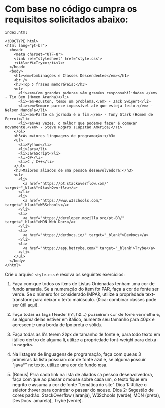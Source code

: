 # Com base no código cumpra os requisitos solicitados abaixo:

`index.html`
```
<!DOCTYPE html>
<html lang="pt-br">
  <head>
    <meta charset="UTF-8">
    <link rel="stylesheet" href="style.css">
    <title>#GoTrybe</title>
  </head>
  <body>
    <h1><em>Combinações e Classes Descendentes</em></h1>
    <br />
    <h3>Top 5 frases memoráveis:</h3>
    <ol>
      <li><em>Com grandes poderes vêm grandes responsabilidades.</em> - Tio Ben (Homem Aranha)</li>
      <li><em>Houston, temos um problema.</em> - Jack Swigert</li>
      <li><em>Sempre parece impossível até que esteja feito.</em> - Nelson Mandela</li>
      <li><em>Parte da jornada é o fim.</em> - Tony Stark (Homem de Ferro)</li>
      <li><em>Às vezes, o melhor que podemos fazer é começar novamente.</em> - Steve Rogers (Capitão América)</li>
    </ol>
    <h3>As maiores linguagens de programação:</h3>
    <ul>
      <li>Python</li>
      <li>Java</li>
      <li>JavaScript</li>
      <li>C#</li>
      <li>C / C++</li>
    </ul>
    <h3>Maiores aliados de uma pessoa desenvolvedora:</h3>
    <ul>
      <li>
        <a href="https://pt.stackoverflow.com/" target="_blank">StackOverflow</a>
      </li>
      <li>
        <a href="https://www.w3schools.com/" target="_blank">W3Schools</a>
      </li>
      <li>
        <a href="https://developer.mozilla.org/pt-BR/" target="_blank">MDN Web Docs</a>
      </li>
      <li>
        <a href="https://devdocs.io/" target="_blank">DevDocs</a>
      </li>
      <li>
        <a href="https://app.betrybe.com/" target="_blank">Trybe</a>
      </li>
    </ul>
  </body>
</html>
```
Crie o arquivo `style.css` e resolva os seguintes exercícios:

1. Faça com que todos os itens de Listas Ordenadas tenham uma cor de fundo amarela. Se a numeração do item for PAR, faça a cor de fonte ser verde. Se o número for considerado ÍMPAR, utilize a propriedade text-transform para deixar o texto maiúsculo. (Dica: combinar classes pode ser útil aqui).

2. Faça todas as tags Header (h1, h2...) possuírem cor de fonte vermelha e, se alguma delas estiver em itálico, aumente seu tamanho para 40px e acrescente uma borda de 1px preta e sólida.

3. Faça todas as li's terem 20px de tamanho de fonte e, para todo texto em itálico dentro de alguma li, utilize a propriedade font-weight para deixá-lo negrito.

4. Na listagem de linguagens de programação, faça com que as 3 primeiras da lista possuam cor de fonte azul e, se alguma possuir "java*" no texto, utilize uma cor de fundo rosa.

5. (Bônus) Para cada link na lista de aliados da pessoa desenvolvedora, faça com que ao passar o mouse sobre cada um, o texto fique em negrito e assuma a cor de fonte "temática do site"
Dica 1: Utilize o seletor :hover para controlar o passar do mouse.
Dica 2: Sugestão de cores padrão. StackOverflow (laranja), W3Schools (verde), MDN (preta), DevDocs (amarela), Trybe (verde).
